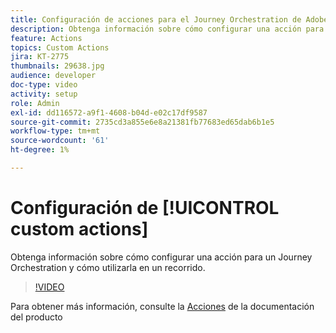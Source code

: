 ```yaml
---
title: Configuración de acciones para el Journey Orchestration de Adobe
description: Obtenga información sobre cómo configurar una acción para un Journey Orchestration y cómo utilizarla en un recorrido.
feature: Actions
topics: Custom Actions
jira: KT-2775
thumbnails: 29638.jpg
audience: developer
doc-type: video
activity: setup
role: Admin
exl-id: dd116572-a9f1-4608-b04d-e02c17df9587
source-git-commit: 2735cd3a855e6e8a21381fb77683ed65dab6b1e5
workflow-type: tm+mt
source-wordcount: '61'
ht-degree: 1%

---
```


# Configuración de [!UICONTROL custom actions]

Obtenga información sobre cómo configurar una acción para un Journey Orchestration y cómo utilizarla en un recorrido.

>[!VIDEO](https://video.tv.adobe.com/v/29638?quality=12&learn=on)

Para obtener más información, consulte la [Acciones](https://experienceleague.adobe.com/docs/journeys/using/action-journeys/action.html?lang=en) de la documentación del producto

